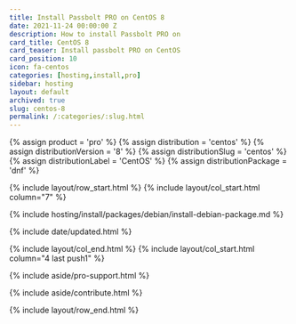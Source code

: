 ```yaml
---
title: Install Passbolt PRO on CentOS 8
date: 2021-11-24 00:00:00 Z
description: How to install Passbolt PRO on
card_title: CentOS 8
card_teaser: Install passbolt PRO on CentOS
card_position: 10
icon: fa-centos
categories: [hosting,install,pro]
sidebar: hosting
layout: default
archived: true
slug: centos-8
permalink: /:categories/:slug.html
---
```


{% assign product = 'pro' %}
{% assign distribution = 'centos' %}
{% assign distributionVersion = '8' %}
{% assign distributionSlug = 'centos' %}
{% assign distributionLabel = 'CentOS' %}
{% assign distributionPackage = 'dnf' %}

{% include layout/row_start.html %}
{% include layout/col_start.html column="7" %}

{% include hosting/install/packages/debian/install-debian-package.md %}

{% include date/updated.html %}

{% include layout/col_end.html %}
{% include layout/col_start.html column="4 last push1" %}

{% include aside/pro-support.html %}

{% include aside/contribute.html %}

{% include layout/row_end.html %}
